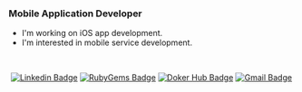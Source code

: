 ### Mobile Application Developer
- I'm working on iOS app development.
- I'm interested in mobile service development.
<br/>

<div align=center>
  
[![Linkedin Badge](https://img.shields.io/badge/-LinkedIn-blue?style=flat-square&logo=Linkedin&logoColor=white&link=https://www.linkedin.com/in/hwj4477/)](https://www.linkedin.com/in/hwj4477/)
[![RubyGems Badge](https://img.shields.io/badge/-RubyGems-E9573F?style=flat-square&logo=RubyGems&logoColor=white&link=https://rubygems.org/profiles/hwj4477)](https://rubygems.org/profiles/hwj4477)
[![Doker Hub Badge](https://img.shields.io/badge/-DokerHub-2496ED?style=flat-square&logo=Docker&logoColor=white&link=https://hub.docker.com/u/hwj4477)](https://hub.docker.com/u/hwj4477)
[![Gmail Badge](https://img.shields.io/badge/-Gmail-d14836?style=flat-square&logo=Gmail&logoColor=white&link=mailto:hwj4477@gmail.com)](mailto:hwj4477@gmail.com)

</div>
